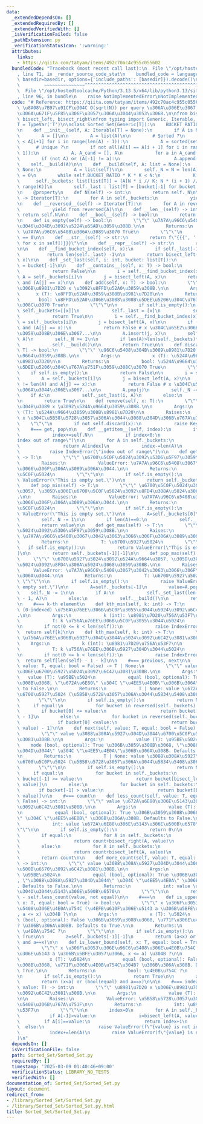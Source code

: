 ```yaml
---
data:
  _extendedDependsOn: []
  _extendedRequiredBy: []
  _extendedVerifiedWith: []
  _isVerificationFailed: false
  _pathExtension: py
  _verificationStatusIcon: ':warning:'
  attributes:
    links:
    - https://qiita.com/tatyam/items/492c70ac4c955c055602
  bundledCode: "Traceback (most recent call last):\n  File \"/opt/hostedtoolcache/Python/3.13.5/x64/lib/python3.13/site-packages/onlinejudge_verify/documentation/build.py\"\
    , line 71, in _render_source_code_stat\n    bundled_code = language.bundle(stat.path,\
    \ basedir=basedir, options={'include_paths': [basedir]}).decode()\n          \
    \         ~~~~~~~~~~~~~~~^^^^^^^^^^^^^^^^^^^^^^^^^^^^^^^^^^^^^^^^^^^^^^^^^^^^^^^^^^^^^^^^^^\n\
    \  File \"/opt/hostedtoolcache/Python/3.13.5/x64/lib/python3.13/site-packages/onlinejudge_verify/languages/python.py\"\
    , line 96, in bundle\n    raise NotImplementedError\nNotImplementedError\n"
  code: "# Reference: https://qiita.com/tatyam/items/492c70ac4c955c055602\n# \u203B\
    \ \u8A08\u7B97\u91CF\u304C O(sqrt(N)) per query \u306A\u306E\u3067, \u904E\u5EA6\
    \u306A\u671F\u5F85\u306F\u3057\u306A\u3044\u3053\u3068.\n\nfrom bisect import\
    \ bisect_left, bisect_right\nfrom typing import Generic, Iterable, Iterator, TypeVar\n\
    T = TypeVar('T')\n\nclass Sorted_Set(Generic[T]):\n    BUCKET_RATIO=50\n    REBUILD_RATIO=170\n\
    \n    def __init__(self, A: Iterable[T] = None):\n        if A is None:\n    \
    \        A = []\n\n        A = list(A)\n\n        # Sorted ?\n        if not all(A[i]\
    \ < A[i+1] for i in range(len(A) - 1)):\n            A = sorted(set(A))\n\n  \
    \      # Unique ?\n        if not all(A[i] == A[i + 1] for i in range(len(A) -\
    \ 1)):\n            A, A_cand = [], A\n            for a in A_cand:\n        \
    \        if (not A) or (A[-1] != a):\n                    A.append(a)\n\n    \
    \    self.__build(A)\n\n    def __build(self, A: list = None):\n        if A is\
    \ None:\n            A = list(self)\n\n        self._N = N = len(A)\n        K\
    \ = 0\n        while self.BUCKET_RATIO * K * K < N:\n            K += 1\n\n  \
    \      self._buckets: list[list[T]] = [A[N * i // K: N * (i + 1) // K] for i in\
    \ range(K)]\n        self._last : list[T] = [bucket[-1] for bucket in self._buckets]\n\
    \n    @property\n    def N(self) -> int:\n        return self._N\n\n    def __iter__(self)\
    \ -> Iterator[T]:\n        for A in self._buckets:\n            yield from A\n\
    \n    def __reversed__(self) -> Iterator[T]:\n        for A in reversed(self._buckets):\n\
    \            yield from reversed(A)\n\n    def __len__(self) -> int:\n       \
    \ return self.N\n\n    def __bool__(self) -> bool:\n        return self.N > 0\n\
    \n    def is_empty(self) -> bool:\n        \"\"\" \u7A7A\u96C6\u5408\u304B\u3069\
    \u3046\u304B\u3092\u5224\u65AD\u3059\u308B.\n\n        Returns:\n            bool:\
    \ \u7A7A\u96C6\u5408\u306A\u3089\u3070 True\n        \"\"\"\n        return self.N\
    \ == 0\n\n    def __str__(self) -> str:\n        return f\"{{{', '.join([str(x)\
    \ for x in self])}}}\"\n\n    def __repr__(self) -> str:\n        return f\"{self.__class__.__name__}({list(self)})\"\
    \n\n    def __find_bucket_index(self, x):\n        if self._last[-1] < x:\n  \
    \          return len(self._last) -1\n\n        return bisect_left(self._last,\
    \ x)\n\n    def _set_last(self, i: int, bucket: list[T]):\n        self._last[i]\
    \ = bucket[-1]\n\n    def __contains__(self, x: T) -> bool:\n        if self.is_empty():\n\
    \            return False\n\n        i = self.__find_bucket_index(x)\n       \
    \ A = self._buckets[i]\n        j = bisect_left(A, x)\n        return (j != len(A))\
    \ and (A[j] == x)\n\n    def add(self, x: T) -> bool:\n        \"\"\" \u96C6\u5408\
    \u306B\u8981\u7D20 x \u3092\u8FFD\u52A0\u3059\u308B.\n\n        Args:\n      \
    \      x (T): \u8FFD\u52A0\u3059\u308B\u8981\u7D20\n\n        Returns:\n     \
    \       bool: \u8FFD\u52A0\u306B\u3088\u308B\u5DEE\u5206\u304C\u767A\u751F\u3059\
    \u308C\u3070 True\n        \"\"\"\n\n        if self.is_empty():\n           \
    \ self._buckets=[[x]]\n            self._last = [x]\n            self._N += 1\n\
    \            return True\n\n        i = self.__find_bucket_index(x)\n        A\
    \ = self._buckets[i]\n        j = bisect_left(A, x)\n\n        if (j != len(A))\
    \ and (A[j] == x):\n            return False # x \u304C\u65E2\u306B\u5B58\u5728\
    \u3059\u308B\u306E\u3067...\n\n        A.insert(j, x)\n        self._set_last(i,\
    \ A)\n        self._N += 1\n\n        if len(A)>len(self._buckets)*self.REBUILD_RATIO:\n\
    \            self.__build()\n\n        return True\n\n    def discard(self, x:\
    \ T) -> bool:\n        \"\"\" \u96C6\u5408\u304B\u3089\u8981\u7D20 x \u3092\u524A\
    \u9664\u3059\u308B.\n\n        Args:\n            x (T): \u524A\u9664\u3059\u308B\
    \u8981\u7D20\n\n        Returns:\n            bool: \u524A\u9664\u306B\u3088\u308B\
    \u5DEE\u5206\u304C\u767A\u751F\u3059\u308C\u3070 True\n        \"\"\"\n\n    \
    \    if self.is_empty():\n            return False\n\n        i = self.__find_bucket_index(x)\n\
    \        A = self._buckets[i]\n        j = bisect_left(A, x)\n\n        if not(j\
    \ != len(A) and A[j] == x):\n            return False # x \u304C\u5B58\u5728\u3057\
    \u306A\u3044\u306E\u3067...\n\n        A.pop(j)\n        self._N -= 1\n\n    \
    \    if A:\n            self._set_last(i, A)\n        else:\n            self.__build()\n\
    \n        return True\n\n    def remove(self, x: T):\n        \"\"\" \u96C6\u5408\
    \u304B\u3089 x \u3092\u524A\u9664\u3059\u308B.\n\n        Args:\n            x\
    \ (T): \u524A\u9664\u3059\u308B\u8981\u7D20\n\n        Raises:\n            KeyError:\
    \ x \u304C\u5B58\u5728\u3057\u306A\u3044\u3068\u304D\u306B\u767A\u751F.\n    \
    \    \"\"\"\n        if not self.discard(x):\n            raise KeyError(x)\n\n\
    \    #=== get, pop\n\n    def __getitem__(self, index):\n        if index<0:\n\
    \            index+=self.N\n            if index<0:\n                raise IndexError(\"\
    index out of range\")\n\n        for A in self._buckets:\n            if index<len(A):\n\
    \                return A[index]\n            index-=len(A)\n        else:\n \
    \           raise IndexError(\"index out of range\")\n\n    def get_min(self)\
    \ -> T:\n        \"\"\" \u6700\u5C0F\u5024\u3092\u53D6\u5F97\u3059\u308B.\n\n\
    \        Raises:\n            ValueError: \u7A7A\u96C6\u5408\u3067\u3042\u3063\
    \u3066\u306F\u306A\u3089\u306A\u3044.\n\n        Returns:\n            T: \u6700\
    \u5C0F\u5024\n        \"\"\"\n\n        if self.is_empty():\n            raise\
    \ ValueError(\"This is empty set.\")\n\n        return self._buckets[0][0]\n\n\
    \    def pop_min(self) -> T:\n        \"\"\" \u6700\u5C0F\u5024\u3092\u524A\u9664\
    \u3057, \u305D\u306E\u6700\u5C0F\u5024\u3092\u8FD4\u308A\u5024\u3068\u3059\u308B\
    .\n\n        Raises:\n            ValueError: \u7A7A\u96C6\u5408\u3067\u3042\u3063\
    \u3066\u306F\u306A\u3089\u306A\u3044.\n\n        Returns:\n            T: \u6700\
    \u5C0F\u5024\n        \"\"\"\n\n        if self.is_empty():\n            raise\
    \ ValueError(\"This is empty set.\")\n\n        A=self._buckets[0]\n        value=A.pop(0)\n\
    \        self._N -= 1\n\n        if len(A)==0:\n            self.__build()\n\n\
    \        return value\n\n    def get_max(self) -> T:\n        \"\"\" \u6700\u5927\
    \u5024\u3092\u53D6\u5F97\u3059\u308B.\n\n        Raises:\n            ValueError:\
    \ \u7A7A\u96C6\u5408\u3067\u3042\u3063\u3066\u306F\u306A\u3089\u306A\u3044.\n\n\
    \        Returns:\n            T: \u6700\u5927\u5024\n        \"\"\"\n\n     \
    \   if self.is_empty():\n            return ValueError(\"This is empty set.\"\
    )\n\n        return self._buckets[-1][-1]\n\n    def pop_max(self) -> T:\n   \
    \     \"\"\" \u6700\u5927\u5024\u3092\u524A\u9664\u3057, \u305D\u306E\u6700\u5927\
    \u5024\u3092\u8FD4\u308A\u5024\u3068\u3059\u308B.\n\n        Raises:\n       \
    \     ValueError: \u7A7A\u96C6\u5408\u3067\u3042\u3063\u3066\u306F\u306A\u3089\
    \u306A\u3044.\n\n        Returns:\n            T: \u6700\u5927\u5024\n       \
    \ \"\"\"\n\n        if self.is_empty():\n            raise ValueError(\"This is\
    \ empty set.\")\n\n        A=self._buckets[-1]\n        value=A.pop(-1)\n    \
    \    self._N -= 1\n\n        if A:\n            self._set_last(len(self._buckets)\
    \ - 1, A)\n        else:\n            self.__build()\n\n        return value\n\
    \n    #=== k-th element\n    def kth_min(self, k: int) -> T:\n        \"\"\" k\
    \ (0-indexed) \u756A\u76EE\u306B\u5C0F\u3055\u3044\u5024\u3092\u6C42\u3081\u308B\
    .\n\n        Args:\n            k (int): \u8981\u7D20\u756A\u53F7\n\n        Returns:\n\
    \            T: k \u756A\u76EE\u306B\u5C0F\u3055\u3044\u5024\n        \"\"\"\n\
    \n        if not(0 <= k < len(self)):\n            raise IndexError\n\n      \
    \  return self[k]\n\n    def kth_max(self, k: int) -> T:\n        \"\"\" k (0-indexed)\
    \ \u756A\u76EE\u306B\u5927\u304D\u3044\u5024\u3092\u6C42\u3081\u308B.\n\n    \
    \    Args:\n            k (int): \u8981\u7D20\u756A\u53F7\n\n        Returns:\n\
    \            T: k \u756A\u76EE\u306B\u5927\u304D\u3044\u5024\n        \"\"\"\n\
    \n        if not(0 <= k < len(self)):\n            raise IndexError\n\n      \
    \  return self[len(self) - 1 - k]\n\n    #=== previous, next\n\n    def previous(self,\
    \ value: T, equal: bool = False) -> T | None:\n        \"\"\" value \u672A\u6E80\
    \u306E\u6700\u5927\u5024\u3092\u6C42\u3081\u308B.\n\n        Args:\n         \
    \   value (T): \u95BE\u5024\n            equal (bool, optional): True \u306B\u3059\
    \u308B\u3068, \"\u672A\u6E80\" \u304C \"\u4EE5\u4E0B\"\u306B\u306A\u308B. Defaults\
    \ to False.\n\n        Returns:\n            T | None: value \u672A\u6E80\u306E\
    \u6700\u5927\u5024 (\u5B58\u5728\u3057\u306A\u3044\u5834\u5408\u306F None)\n \
    \       \"\"\"\n\n        if self.is_empty():\n            return None\n\n   \
    \     if equal:\n            for bucket in reversed(self._buckets):\n        \
    \        if bucket[0] <= value:\n                    return bucket[bisect_right(bucket,value)\
    \ - 1]\n        else:\n            for bucket in reversed(self._buckets):\n  \
    \              if bucket[0] <value:\n                    return bucket[bisect_left(bucket,\
    \ value) - 1]\n\n    def next(self, value: T, equal: bool = False) -> T | None:\n\
    \        \"\"\" value \u3088\u308A\u5927\u304D\u3044\u6700\u5C0F\u5024\u3092\u6C42\
    \u3081\u308B.\n\n        Args:\n            value (T): \u95BE\u5024\n        \
    \    mode (bool, optional): True \u306B\u3059\u308B\u3068, \"\u3088\u308A\u5927\
    \u304D\u3044\" \u304C \"\u4EE5\u4E0A\"\u306B\u306A\u308B. Defaults to False.\n\
    \n        Returns:\n            T | None: value \u3088\u308A\u5927\u304D\u3044\
    \u6700\u5C0F\u5024 (\u5B58\u5728\u3057\u306A\u3044\u5834\u5408\u306F None)\n \
    \       \"\"\"\n\n        if self.is_empty():\n            return None\n\n   \
    \     if equal:\n            for bucket in self._buckets:\n                if\
    \ bucket[-1] >= value:\n                    return bucket[bisect_left(bucket,\
    \ value)]\n        else:\n            for bucket in self._buckets:\n         \
    \       if bucket[-1] > value:\n                    return bucket[bisect_right(bucket,\
    \ value)]\n\n    #=== count\n    def less_count(self, value: T, equal: bool =\
    \ False) -> int:\n        \"\"\" value \u672A\u6E80\u306E\u5143\u306E\u500B\u6570\
    \u3092\u6C42\u3081\u308B.\n\n        Args:\n            value (T): \u95BE\u5024\
    \n            equal (bool, optional): True \u306B\u3059\u308B\u3068, \"\u672A\u6E80\
    \" \u304C \"\u4EE5\u4E0B\" \u306B\u306A\u308B. Defaults to False.\n\n        Returns:\n\
    \            int: value \u672A\u6E80\u306E\u5143\u306E\u500B\u6570\n        \"\
    \"\"\n\n        if self.is_empty():\n            return 0\n\n        count=0\n\
    \        if equal:\n            for A in self._buckets:\n                if A[-1]>value:\n\
    \                    return count+bisect_right(A, value)\n                count+=len(A)\n\
    \        else:\n            for A in self._buckets:\n                if A[-1]>=value:\n\
    \                    return count+bisect_left(A, value)\n                count+=len(A)\n\
    \        return count\n\n    def more_count(self, value: T, equal: bool = False)\
    \ -> int:\n        \"\"\" value \u3088\u308A\u5927\u304D\u3044\u306E\u5143\u306E\
    \u500B\u6570\u3092\u6C42\u3081\u308B.\n\n        Args:\n            value (T):\
    \ \u95BE\u5024\n            equal (bool, optional): True \u306B\u3059\u308B\u3068\
    , \"\u3088\u308A\u5927\u304D\u3044\" \u304C \"\u4EE5\u4E0A\" \u306B\u306A\u308B\
    . Defaults to False.\n\n        Returns:\n            int: value \u3088\u308A\u5927\
    \u304D\u3044\u5143\u306E\u500B\u6570\n        \"\"\"\n\n        return self.N\
    \ - self.less_count(value, not equal)\n\n    #===\n    def is_upper_bound(self,\
    \ x: T, equal: bool = True) -> bool:\n        \"\"\" x \u306F\u3053\u306E\u96C6\
    \u5408\u306E\u4E0A\u754C (\u4EFB\u610F\u306E\u5143 a \u306B\u5BFE\u3057\u3066\
    , a <= x) \u304B ?\n\n        Args:\n            x (T): \u5024\n            equal\
    \ (bool, optional): False \u306B\u3059\u308B\u3068, \u771F\u306E\u4E0A\u754C\u304B\
    ? \u306B\u306A\u308B. Defaults to True.\n\n        Returns:\n            bool:\
    \ \u4E0A\u754C ?\n        \"\"\"\n\n        if self.is_empty():\n            return\
    \ True\n\n        a=self._buckets[-1][-1]\n        return (a<x) or (bool(equal)\
    \ and a==x)\n\n    def is_lower_bound(self, x: T, equal: bool = True) -> bool:\n\
    \        \"\"\" x \u306F\u3053\u306E\u96C6\u5408\u306E\u4E0B\u754C (\u4EFB\u610F\
    \u306E\u5143 a \u306B\u5BFE\u3057\u3066, x <= a) \u304B ?\n\n        Args:\n \
    \           x (T): \u5024\n            equal (bool, optional): False \u306B\u3059\
    \u308B\u3068, \u771F\u306E\u4E0B\u754C\u304B? \u306B\u306A\u308B. Defaults to\
    \ True.\n\n        Returns:\n            bool: \u4E0B\u754C ?\n        \"\"\"\n\
    \n        if self.is_empty():\n            return True\n\n        a=self._buckets[0][0]\n\
    \        return (x<a) or (bool(equal) and a==x)\n\n\n    #=== index\n    def index(self,\
    \ value: T) -> int:\n        \"\"\" \u8981\u7D20 x \u306E\u8981\u7D20\u756A\u53F7\
    \u3092\u6C42\u3081\u308B.\n\n        Args:\n            value (T): \u8981\u7D20\
    \n\n        Raises:\n            ValueError: \u5B58\u5728\u3057\u306A\u3044\u5834\
    \u5408\u306B\u767A\u751F\n\n        Returns:\n            int: \u8981\u7D20\u756A\
    \u53F7\n        \"\"\"\n\n        index=0\n        for A in self._buckets:\n \
    \           if A[-1]>value:\n                i=bisect_left(A, value)\n       \
    \         if A[i]==value:\n                    return index+i\n              \
    \  else:\n                    raise ValueError(f\"{value} is not in Set\")\n \
    \           index+=len(A)\n        raise ValueError(f\"{value} is not in Set\"\
    )\n"
  dependsOn: []
  isVerificationFile: false
  path: Sorted_Set/Sorted_Set.py
  requiredBy: []
  timestamp: '2025-03-09 01:40:46+09:00'
  verificationStatus: LIBRARY_NO_TESTS
  verifiedWith: []
documentation_of: Sorted_Set/Sorted_Set.py
layout: document
redirect_from:
- /library/Sorted_Set/Sorted_Set.py
- /library/Sorted_Set/Sorted_Set.py.html
title: Sorted_Set/Sorted_Set.py
---
```

